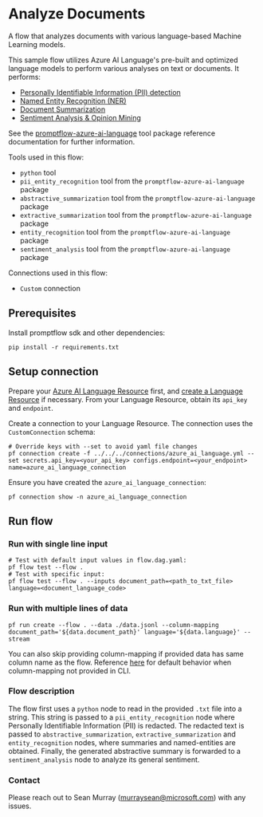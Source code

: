 # Analyze Documents

A flow that analyzes documents with various language-based Machine Learning models. 

This sample flow utilizes Azure AI Language's pre-built and optimized language models to perform various analyses on text or documents. It performs:
- [Personally Identifiable Information (PII) detection](https://learn.microsoft.com/en-us/azure/ai-services/language-service/personally-identifiable-information/overview)
- [Named Entity Recognition (NER)](https://learn.microsoft.com/en-us/azure/ai-services/language-service/named-entity-recognition/overview)
- [Document Summarization](https://learn.microsoft.com/en-us/azure/ai-services/language-service/summarization/overview?tabs=document-summarization)
- [Sentiment Analysis & Opinion Mining](https://learn.microsoft.com/en-us/azure/ai-services/language-service/sentiment-opinion-mining/overview?tabs=prebuilt)

See the [promptflow-azure-ai-language](https://github.com/microsoft/promptflow/blob/main/docs/integrations/tools/azure_ai_language_tool.md) tool package reference documentation for further information. 

Tools used in this flow:
- `python` tool
- `pii_entity_recognition` tool from the `promptflow-azure-ai-language` package
- `abstractive_summarization` tool from the `promptflow-azure-ai-language` package
- `extractive_summarization` tool from the `promptflow-azure-ai-language` package
- `entity_recognition` tool from the `promptflow-azure-ai-language` package
- `sentiment_analysis` tool from the `promptflow-azure-ai-language` package

Connections used in this flow:
- `Custom` connection

## Prerequisites
Install promptflow sdk and other dependencies:
```
pip install -r requirements.txt
```

## Setup connection
Prepare your [Azure AI Language Resource](https://azure.microsoft.com/en-us/products/ai-services/ai-language) first, and [create a Language Resource](https://portal.azure.com/#create/Microsoft.CognitiveServicesTextAnalytics) if necessary. From your Language Resource, obtain its `api_key` and `endpoint`.

Create a connection to your Language Resource. The connection uses the `CustomConnection` schema:
```
# Override keys with --set to avoid yaml file changes
pf connection create -f ../../../connections/azure_ai_language.yml --set secrets.api_key=<your_api_key> configs.endpoint=<your_endpoint> name=azure_ai_language_connection
```
Ensure you have created the `azure_ai_language_connection`:
```
pf connection show -n azure_ai_language_connection
```

## Run flow

### Run with single line input
```
# Test with default input values in flow.dag.yaml:
pf flow test --flow .
# Test with specific input:
pf flow test --flow . --inputs document_path=<path_to_txt_file> language=<document_language_code>
```

### Run with multiple lines of data
```
pf run create --flow . --data ./data.jsonl --column-mapping document_path='${data.document_path}' language='${data.language}' --stream
```
You can also skip providing column-mapping if provided data has same column name as the flow. Reference [here](https://microsoft.github.io/promptflow/how-to-guides/run-and-evaluate-a-flow/use-column-mapping.html) for default behavior when column-mapping not provided in CLI.

### Flow description
The flow first uses a `python` node to read in the provided `.txt` file into a string. This string is passed to a `pii_entity_recognition` node where Personally Identifiable Information (PII) is redacted. The redacted text is passed to `abstractive_summarization`, `extractive_summarization` and `entity_recognition` nodes, where summaries and named-entities are obtained. Finally, the generated abstractive summary is forwarded to a `sentiment_analysis` node to analyze its general sentiment.

### Contact
Please reach out to Sean Murray (<murraysean@microsoft.com>) with any issues.